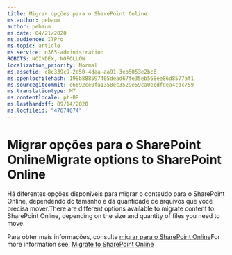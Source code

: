 ```yaml
---
title: Migrar opções para o SharePoint Online
ms.author: pebaum
author: pebaum
ms.date: 04/21/2020
ms.audience: ITPro
ms.topic: article
ms.service: o365-administration
ROBOTS: NOINDEX, NOFOLLOW
localization_priority: Normal
ms.assetid: c8c339c9-2e50-4daa-aa91-3eb5053e2bc6
ms.openlocfilehash: 198b888597405dead67fe35eb568ee86d8577af1
ms.sourcegitcommit: c6692ce0fa1358ec3529e59ca0ecdfdea4cdc759
ms.translationtype: MT
ms.contentlocale: pt-BR
ms.lasthandoff: 09/14/2020
ms.locfileid: "47674674"
---
```

# <a name="migrate-options-to-sharepoint-online"></a><span data-ttu-id="b731c-102">Migrar opções para o SharePoint Online</span><span class="sxs-lookup"><span data-stu-id="b731c-102">Migrate options to SharePoint Online</span></span>

<span data-ttu-id="b731c-103">Há diferentes opções disponíveis para migrar o conteúdo para o SharePoint Online, dependendo do tamanho e da quantidade de arquivos que você precisa mover.</span><span class="sxs-lookup"><span data-stu-id="b731c-103">There are different options available to migrate content to SharePoint Online, depending on the size and quantity of files you need to move.</span></span>
  
<span data-ttu-id="b731c-104">Para obter mais informações, consulte [migrar para o SharePoint Online](https://go.microsoft.com/fwlink/?linkid-2022029)</span><span class="sxs-lookup"><span data-stu-id="b731c-104">For more information see, [Migrate to SharePoint Online](https://go.microsoft.com/fwlink/?linkid-2022029)</span></span>
  

